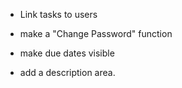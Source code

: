 - Link tasks to users

- make a "Change Password" function

- make due dates visible

- add a description area.